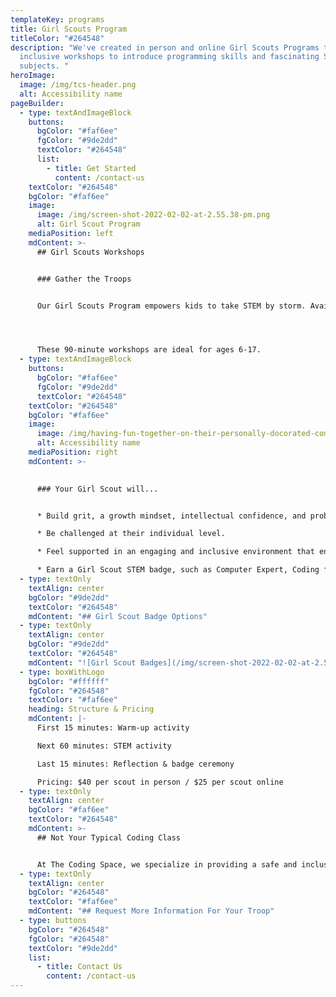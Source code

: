 ```yaml
---
templateKey: programs
title: Girl Scouts Program
titleColor: "#264548"
description: "We've created in person and online Girl Scouts Programs that are
  inclusive workshops to introduce programming skills and fascinating STEM
  subjects. "
heroImage:
  image: /img/tcs-header.png
  alt: Accessibility name
pageBuilder:
  - type: textAndImageBlock
    buttons:
      bgColor: "#faf6ee"
      fgColor: "#9de2dd"
      textColor: "#264548"
      list:
        - title: Get Started
          content: /contact-us
    textColor: "#264548"
    bgColor: "#faf6ee"
    image:
      image: /img/screen-shot-2022-02-02-at-2.55.38-pm.png
      alt: Girl Scout Program
    mediaPosition: left
    mdContent: >-
      ## Girl Scouts Workshops


      ### Gather the Troops


      Our Girl Scouts Program empowers kids to take STEM by storm. Available in person and online, these inclusive workshops introduce programming skills and fascinating STEM subjects. Workshops consist of a warm-up activity, project-based learning, and reflection, and conclude with a special badge ceremony.




      These 90-minute workshops are ideal for ages 6-17.
  - type: textAndImageBlock
    buttons:
      bgColor: "#faf6ee"
      fgColor: "#9de2dd"
      textColor: "#264548"
    textColor: "#264548"
    bgColor: "#faf6ee"
    image:
      image: /img/having-fun-together-on-their-personally-docorated-computer-tonythetigersson-tony-andrews_t20_8lxwkw.jpg
      alt: Accessibility name
    mediaPosition: right
    mdContent: >-
      

      ### Your Girl Scout will...


      * Build grit, a growth mindset, intellectual confidence, and problem-solving skills.

      * Be challenged at their individual level.

      * Feel supported in an engaging and inclusive environment that encourages collaboration.

      * Earn a Girl Scout STEM badge, such as Computer Expert, Coding for Good, or Cybersecurity.
  - type: textOnly
    textAlign: center
    bgColor: "#9de2dd"
    textColor: "#264548"
    mdContent: "## Girl Scout Badge Options"
  - type: textOnly
    textAlign: center
    bgColor: "#9de2dd"
    textColor: "#264548"
    mdContent: "![Girl Scout Badges](/img/screen-shot-2022-02-02-at-2.59.59-pm.png)"
  - type: boxWithLogo
    bgColor: "#ffffff"
    fgColor: "#264548"
    textColor: "#faf6ee"
    heading: Structure & Pricing
    mdContent: |-
      First 15 minutes: Warm-up activity

      Next 60 minutes: STEM activity

      Last 15 minutes: Reflection & badge ceremony

      Pricing: $40 per scout in person / $25 per scout online
  - type: textOnly
    textAlign: center
    bgColor: "#faf6ee"
    textColor: "#264548"
    mdContent: >-
      ## Not Your Typical Coding Class


      At The Coding Space, we specialize in providing a safe and inclusive learning environment for kids to have fun, be challenged, and discover their passions. Our teachers never lecture; instead, they ask targeted questions using the Socratic Method to get students thinking and problem solving on their own. By focusing on the development of computational thinking skills, intellectual confidence, self-expression, and independence, our students learn to code while growing as thinkers, learners, and leaders.
  - type: textOnly
    textAlign: center
    bgColor: "#264548"
    textColor: "#faf6ee"
    mdContent: "## Request More Information For Your Troop"
  - type: buttons
    bgColor: "#264548"
    fgColor: "#264548"
    textColor: "#9de2dd"
    list:
      - title: Contact Us
        content: /contact-us
---
```

